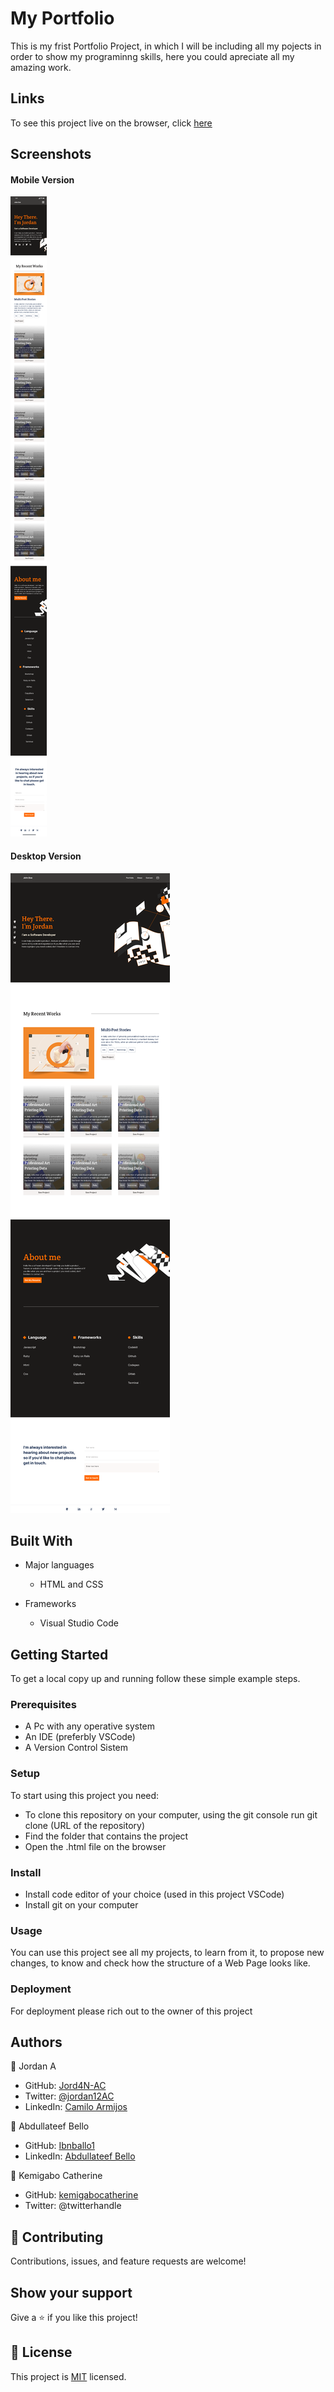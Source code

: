 # My Portfolio
This is my frist Portfolio Project, in which I will be including all my pojects in order to show my programinng skills, here you could apreciate all my  amazing work.

## Links
To see this project live on the browser, click [here](https://jord4n-ac.github.io/portfolio/main.html)

## Screenshots
#### Mobile Version
![project screenshot mobile](images/screenshots/screenshot_project3.png)

#### Desktop Version
![project screenshot desktop](images/screenshots/screenshot_desktop.png)


## Built With
- Major languages
  - HTML and CSS

- Frameworks
  - Visual Studio Code

## Getting Started
To get a local copy up and running follow these simple example steps.
### Prerequisites
- A Pc with any operative system
- An IDE (preferbly VSCode)
- A Version Control Sistem

### Setup
To start using this project you need:
- To clone this repository on your computer, using the git console run git clone (URL of the repository)
- Find the folder that contains the project
- Open the .html file on the browser

### Install
- Install code editor of your choice (used in this project VSCode)
- Install git on your computer

### Usage
You can use this project see all my projects, to learn from it, to propose new changes, to know and check how the structure of a Web Page looks like.

### Deployment
For deployment please rich out to the owner of this project

## Authors
👤 Jordan A
- GitHub: [Jord4N-AC](https://github.com/Jord4N-AC)
- Twitter: [@jordan12AC](https://twitter.com/jordan12AC)
- LinkedIn: [Camilo Armijos](https://www.linkedin.com/in/camilo-armijos-2b9648197)

👤 Abdullateef Bello
- GitHub: [Ibnballo1](https://github.com/Ibnballo1)
- LinkedIn: [Abdullateef Bello](https://www.linkedin.com/in/camilo-armijos-2b9648197)

👤 Kemigabo Catherine
- GitHub: [kemigabocatherine](https://github.com/kemigabocatherine)
- Twitter: @twitterhandle


## 🤝 Contributing
Contributions, issues, and feature requests are welcome!

## Show your support
Give a ⭐️ if you like this project!

## 📝 License
This project is [MIT](https://github.com/microverseinc/readme-template/blob/master/MIT.md) licensed.
